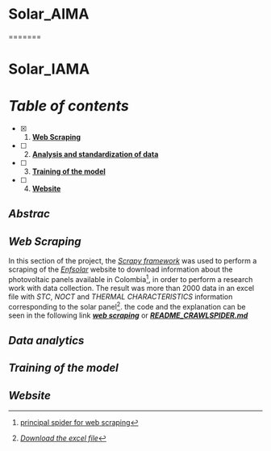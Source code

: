 # Solar_AIMA
=======
# Solar_IAMA

# ***Table of contents***
- [X] 1. [**Web Scraping**](https://github.com/manuelmj/Solar_IAMA/blob/main/README.md#web-scraping)                        
- [ ] 2. [**Analysis and standardization of data**](https://github.com/manuelmj/Solar_IAMA/blob/main/README.md#Data-analytics)
- [ ] 3. [**Training of the model**](https://github.com/manuelmj/Solar_IAMA/blob/main/README.md#Training-of-the-model)
- [ ] 4. [**Website**](https://github.com/manuelmj/Solar_IAMA/blob/main/README.md#Website)


## ***Abstrac***



## ***Web Scraping***

In this section of the project, the [_Scrapy framework_](https://scrapy.org) was used to perform a scraping of the [_Enfsolar_](https://es.enfsolar.com) website to download information about the photovoltaic panels available in Colombia[^1], in order to  perform a research work with data collection.
The result was more than 2000 data in an excel file with _STC_, _NOCT_ and _THERMAL CHARACTERISTICS_ information corresponding to the solar panel[^2].
the code and the explanation can be seen in the following link [***web scraping***](https://github.com/manuelmj/Solar_IAMA/tree/main/ENF_scraper) or [***README_CRAWLSPIDER.md***](https://github.com/manuelmj/Solar_IAMA/blob/main/ENF_scraper/README_CRAWLSPIDER.md)

[^1]: [principal spider for web scraping](https://github.com/manuelmj/Solar_IAMA/blob/main/ENF_scraper/ENF_scraper/spiders/ENF_spider.py)
[^2]:[_Download the excel file_](https://github.com/manuelmj/Solar_IAMA/blob/main/ENF_scraper/ENF_scraper/enfsolar_datasheet.xlsx)


##  ***Data analytics***


## ***Training of the model***

## ***Website***


